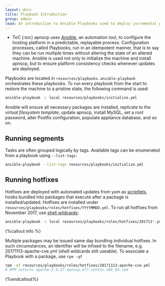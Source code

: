 ```yaml
---
layout: docs
title: Playbook Introduction 
group: admin
lead: An introduction to Ansible Playbooks used to deploy incremental platform idempotent changes.
---
```

* ToC
{:toc}
apnscp uses [Ansible](https://www.ansible.com), an automation tool, to configure the hosting platform in a predictable, replayable process. Configuration processes, called Playbooks, run in an idempotent manner, that is to say they can be run multiple times without altering the state of an altered machine. Ansible is used not only to initialize the machine and install apnscp, but to ensure platform consistency checks whenever updates are deployed.

Playbooks are located in `resources/playbooks`. `ansible-playbook` orchestrates these playbooks. To run every playbook from the start to restore the machine to a pristine state, the following command is used:

```bash
ansible-playbook -c local resources/playbooks/initialize.yml
```

Ansible will ensure all necessary packages are installed, replicate to the *virtual filesystem template*, update apnscp, install MySQL, set a root password, alter Postfix configuration, populate appliance database, and so on.

## Running segments

Tasks are often grouped logically by tags. Available tags can be enumerated from a playbook using `--list-tags`:

```bash
ansible-playbook --list-tags resources/playbooks/initialize.yml
```

## Running hotfixes

Hotfixes are deployed with automated updates from yum as [scriptlets](http://ftp.rpm.org/max-rpm/s1-rpm-specref-scripts.html), hooks bundled into packages that execute after a package is installed/updated. Hotfixes are installed under `resources/playbooks/roles/hotfixes/YYYYMMDD.yml`. To run all hotfixes from November 2017, use [shell wildcards](http://www.tldp.org/LDP/GNU-Linux-Tools-Summary/html/x11655.htm):

```bash
ansible-playbook -c local resources/playbooks/roles/hotfixes/201711*.yml
```

{%callout info %}

Multiple packages may be issued same day bundling individual hotfixes. In such circumstances, an identifier will be infixed to the filename, e.g. 20171113-apache-cve.yml (shell wildcards still useable). To associate a Playbook with a package, use `rpm -qf`

```bash
rpm -qf resources/playbooks/roles/hotfixes/20171113-apache-cve.yml
# RPM returns apache-2.4.27.apnscp.el7.centos.x86_64.rpm 
```

{%endcallout%}
